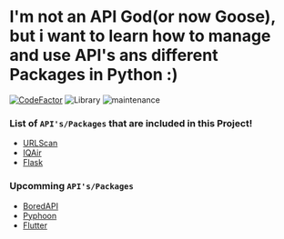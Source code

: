 <h1> I'm not an API God(or now Goose), but i want to learn how to manage and use API's ans different Packages in Python :)</h1>

[![CodeFactor](https://www.codefactor.io/repository/github/exersalza/api-goose/badge)](https://www.codefactor.io/repository/github/exersalza/api-goose)
<img alt='Library' src="https://img.shields.io/badge/library-nextcord.py-blue">
<img alt="maintenance" src="https://img.shields.io/maintenance/yes/2021">

<h3>List of <code>API's/Packages</code> that are included in this Project!</h3>
<ul>
    <li><a href="https://urlscan.io/docs/api/">URLScan</a>
    <li><a href="https://www.iqair.com">IQAir</a>
    <li><a href="https://flask.palletsprojects.com/en/2.0.x/">Flask</a>
</ul>

<h3>Upcomming <code>API's/Packages</code></h3>
<ul>
    <li><a href="https://www.boredapi.com">BoredAPI</a>
    <li><a href="https://github.com/chubin/pyphoon">Pyphoon</a>
    <li><a href="https://flutter.dev/">Flutter</a>
</ul>

